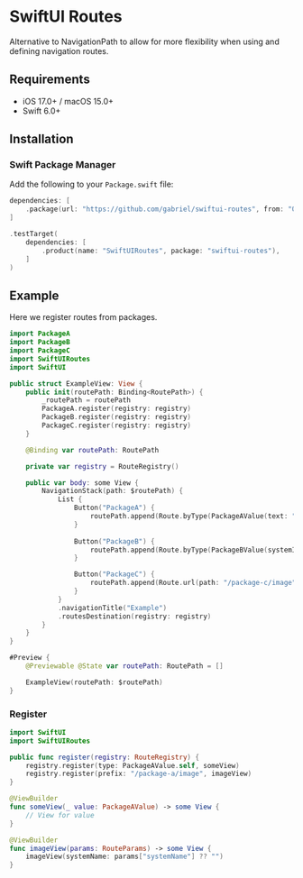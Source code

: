 # SwiftUI Routes

Alternative to NavigationPath to allow for more flexibility when using and defining navigation routes.

## Requirements

- iOS 17.0+ / macOS 15.0+
- Swift 6.0+

## Installation

### Swift Package Manager

Add the following to your `Package.swift` file:

```swift
dependencies: [
    .package(url: "https://github.com/gabriel/swiftui-routes", from: "0.1.1")
]

.testTarget(
    dependencies: [
        .product(name: "SwiftUIRoutes", package: "swiftui-routes"),
    ]
)
```

## Example

Here we register routes from packages.

```swift
import PackageA
import PackageB
import PackageC
import SwiftUIRoutes
import SwiftUI

public struct ExampleView: View {
    public init(routePath: Binding<RoutePath>) {
        _routePath = routePath
        PackageA.register(registry: registry)
        PackageB.register(registry: registry)
        PackageC.register(registry: registry)
    }

    @Binding var routePath: RoutePath

    private var registry = RouteRegistry()

    public var body: some View {
        NavigationStack(path: $routePath) {
            List {
                Button("PackageA") {
                    routePath.append(Route.byType(PackageAValue(text: "Hello World!")))
                }
                
                Button("PackageB") {
                    routePath.append(Route.byType(PackageBValue(systemImage: "heart.fill")))
                }

                Button("PackageC") {
                    routePath.append(Route.url(path: "/package-c/image", params: ["systemName": "heart.fill"]))
                }                
            }
            .navigationTitle("Example")
            .routesDestination(registry: registry)
        }
    }
}

#Preview {
    @Previewable @State var routePath: RoutePath = []

    ExampleView(routePath: $routePath)
}
```

### Register

```swift
import SwiftUI
import SwiftUIRoutes

public func register(registry: RouteRegistry) {
    registry.register(type: PackageAValue.self, someView)
    registry.register(prefix: "/package-a/image", imageView)
}

@ViewBuilder
func someView(_ value: PackageAValue) -> some View {
    // View for value
}

@ViewBuilder
func imageView(params: RouteParams) -> some View {
    imageView(systemName: params["systemName"] ?? "")
}
```
